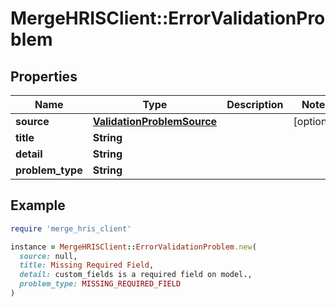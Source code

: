 # MergeHRISClient::ErrorValidationProblem

## Properties

| Name | Type | Description | Notes |
| ---- | ---- | ----------- | ----- |
| **source** | [**ValidationProblemSource**](ValidationProblemSource.md) |  | [optional] |
| **title** | **String** |  |  |
| **detail** | **String** |  |  |
| **problem_type** | **String** |  |  |

## Example

```ruby
require 'merge_hris_client'

instance = MergeHRISClient::ErrorValidationProblem.new(
  source: null,
  title: Missing Required Field,
  detail: custom_fields is a required field on model.,
  problem_type: MISSING_REQUIRED_FIELD
)
```

